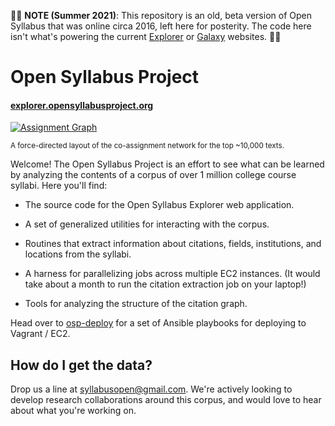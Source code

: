 
🚨🚨
**NOTE (Summer 2021)**: This repository is an old, beta version of Open Syllabus that was online circa 2016, left here for posterity. The code here isn't what's powering the current [Explorer](https://opensyllabus.org/) or [Galaxy](https://galaxy.opensyllabus.org/) websites.
🚨🚨

# Open Syllabus Project

#### [explorer.opensyllabusproject.org](http://explorer.opensyllabusproject.org)

<a href="http://explorer.opensyllabusproject.org/graph">![Assignment Graph](graph.jpg)</a>

<sup>A force-directed layout of the co-assignment network for the top ~10,000 texts.</sup>

Welcome! The Open Syllabus Project is an effort to see what can be learned by analyzing the contents of a corpus of over 1 million college course syllabi.  Here you'll find:

- The source code for the Open Syllabus Explorer web application.

- A set of generalized utilities for interacting with the corpus.

- Routines that extract information about citations, fields, institutions, and locations from the syllabi.

- A harness for parallelizing jobs across multiple EC2 instances. (It would take about a month to run the citation extraction job on your laptop!)

- Tools for analyzing the structure of the citation graph.

Head over to [osp-deploy](https://github.com/davidmcclure/osp-deploy) for a set of Ansible playbooks for deploying to Vagrant / EC2.

## How do I get the data?

Drop us a line at syllabusopen@gmail.com. We're actively looking to develop research collaborations around this corpus, and would love to hear about what you're working on.
